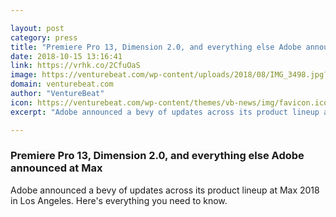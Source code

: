 ```yaml
---

layout: post
category: press
title: "Premiere Pro 13, Dimension 2.0, and everything else Adobe announced at Max"
date: 2018-10-15 13:16:41
link: https://vrhk.co/2CfuOaS
image: https://venturebeat.com/wp-content/uploads/2018/08/IMG_3498.jpg?fit=4032%2C3024&strip=all
domain: venturebeat.com
author: "VentureBeat"
icon: https://venturebeat.com/wp-content/themes/vb-news/img/favicon.ico
excerpt: "Adobe announced a bevy of updates across its product lineup at Max 2018 in Los Angeles. Here's everything you need to know."

---
```


### Premiere Pro 13, Dimension 2.0, and everything else Adobe announced at Max

Adobe announced a bevy of updates across its product lineup at Max 2018 in Los Angeles. Here's everything you need to know.